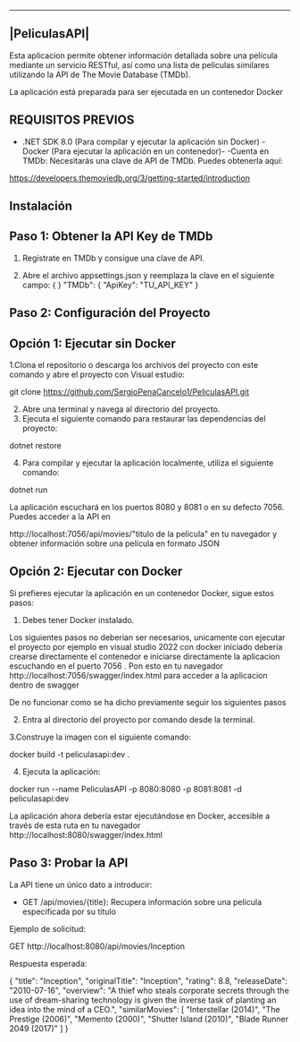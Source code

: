 --------------
|PeliculasAPI|
--------------

 Esta aplicacion   permite obtener información detallada sobre una película mediante un servicio RESTful,
 así como una lista de películas similares utilizando la API de The Movie Database (TMDb).

La aplicación está preparada para ser ejecutada en un contenedor Docker

REQUISITOS PREVIOS
-----------------

- .NET SDK 8.0 (Para compilar y ejecutar la aplicación sin Docker)
-Docker (Para ejecutar la aplicación en un contenedor)- 
-Cuenta en TMDb: Necesitarás una clave de API de TMDb. Puedes obtenerla aquí:

https://developers.themoviedb.org/3/getting-started/introduction


Instalación
-----------

Paso 1: Obtener la API Key de TMDb
---------------------------------
1. Regístrate en TMDb y consigue una clave de API.



3. Abre el archivo appsettings.json y reemplaza la clave en el siguiente campo:
 {
 }
    "TMDb": {
        "ApiKey": "TU_API_KEY"
    }



 Paso 2: Configuración del Proyecto
---------------------------------


Opción 1: Ejecutar sin Docker
------------------------------------------ 
 1.Clona el repositorio o descarga los archivos del proyecto  con este comando y abre el proyecto con Visual estudio:

git clone https://github.com/SergioPenaCancelo1/PeliculasAPI.git


 2. Abre una terminal y navega al directorio del proyecto.
 3. Ejecuta el siguiente comando para restaurar las dependencias del proyecto:

 dotnet restore

 4. Para compilar y ejecutar la aplicación localmente, utiliza el siguiente comando:

 dotnet run

 La aplicación escuchará en los puertos 8080 y 8081 o en su defecto 7056. Puedes acceder a la API en

 http://localhost:7056/api/movies/"titulo de la pelicula" en tu navegador y obtener información sobre una película en formato JSON


Opción 2: Ejecutar con Docker
----------------------------

Si prefieres ejecutar la aplicación en un contenedor Docker, sigue estos pasos:

 1. Debes tener Docker instalado.

Los siguientes pasos no deberian ser necesarios, unicamente con ejecutar el proyecto por ejemplo en visual studio 2022 con docker iniciado deberia crearse directamente el contenedor e iniciarse directamente la aplicacion escuchando en el puerto 7056 .
Pon esto en tu navegador http://localhost:7056/swagger/index.html para acceder a la aplicacion dentro de swagger 

De no funcionar como se ha dicho previamente seguir los siguientes pasos


 2. Entra al directorio del proyecto por comando desde la terminal.

 3.Construye la imagen con el siguiente comando:

 docker build -t peliculasapi:dev .

 4. Ejecuta la aplicación:

 docker run --name PeliculasAPI -p 8080:8080 -p 8081:8081 -d peliculasapi:dev

 La aplicación ahora debería estar ejecutándose en Docker, accesible a través de esta ruta en tu navegador
 http://localhost:8080/swagger/index.html



Paso 3: Probar la API
--------------------
La API tiene un único dato a introducir:

- GET /api/movies/{title}: Recupera información sobre una película especificada por su título


Ejemplo de solicitud:

 GET http://localhost:8080/api/movies/Inception

Respuesta esperada:

 {
    "title": "Inception",
    "originalTitle": "Inception",
    "rating": 8.8,
    "releaseDate": "2010-07-16",
    "overview": "A thief who steals corporate secrets through the use of dream-sharing technology is
 given the inverse task of planting an idea into the mind of a CEO.",
    "similarMovies": [
        "Interstellar (2014)",
        "The Prestige (2006)",
        "Memento (2000)",
        "Shutter Island (2010)",
        "Blade Runner 2049 (2017)"
    ]
 }
